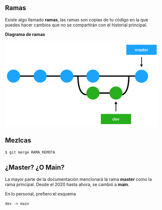 ## Ramas

Existe algo llamado **ramas**, las ramas son copias de tu código en la que puedes hacer cambios que no se compartirán con el historial principal.


**Diagrama de ramas**

![Diagrama clásico de ramas](git101/assets/ramas.png)


## Mezlcas

```sh
$ git merge RAMA_REMOTA
```


## ¿Master? ¿O Main?

La mayor parte de la documentación mencionará la rama **master** como la rama principal.
Desde el 2020 hasta ahora, se cambió a **main**.


En lo personal, prefiero el esquema

`dev -> main`